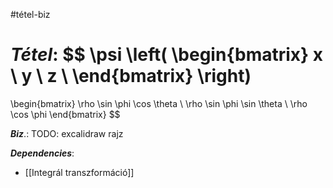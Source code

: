 #tétel-biz 

***Tétel***:
$$
\psi \left(
\begin{bmatrix}
x  \\
y \\
z \ 
\end{bmatrix}
\right)
=
\begin{bmatrix}
\rho \sin \phi \cos \theta \\
\rho \sin \phi \sin \theta \\
\rho \cos \phi
\end{bmatrix}
$$


***Biz***.: TODO: excalidraw rajz


***Dependencies***:
- [[Integrál transzformáció]]